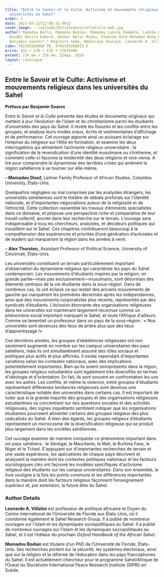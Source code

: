 ```yaml
---
title: "Entre le Savoir et le Culte: Activisme et mouvements religieux dans les
  universités du Sahel"
order: 1
date: 2021-05-22T12:08:52.961Z
cover_image: ../uploads/EntreleSavoiretleCulte-web.jpg
author: Mamadou Ballo, Mamadou Bodian, Mamadou Lamine Dembélé, Ladiba Gondeu,
  Koudbi Désiré Kaboré, Abakar Walar Modou, Elemine Ould Mohamed Baba Moustapha,
  Benjamin Soares*,* Magloire Somé, Abdoulaye Sounaye, Leonardo A. Villalón.
isbn: 782359260908 PB, 9782359260915 E
price: $35 • £30 • €35 • CFA15000
extent: 234 mm x 156 mm, 224pp, 2020
layout: catalogue
---
```

## Entre le Savoir et le Culte: Activisme et mouvements religieux dans les universités du Sahel

**Préface par Benjamin Soares**

*Entre le Savoir et le Culte* présente des études et documents originaux qui mettent à jour l’évolution de l’islam et du christianisme parmi les étudiants d’universités des pays du Sahel. Il révèle les fissures et les conflits entre les groupes, et analyse leurs modes oraux, écrits et vestimentaires d’affichage et de performance. Cet ouvrage apporte ainsi un puissant éclairage sur l’emprise du religieux sur l’élite en formation, et examine les deux interrogations qui alimentent l’activisme religieux universitaire : la signification de la revendication d’une identité musulmane ou chrétienne, et comment celle-ci façonne la modernité des deux religions et vice-versa. A lire pour comprendre le dynamisme des terribles crises qui amènent la région sahélienne à se tourner sur elle-même.

**– Mamadou Diouf,** Leitner Family Professor of African Studies, Columbia University, États-Unis.

Quelquefois négligées ou mal comprises par les analystes étrangers, les universités sahéliennes sont le théâtre de débats profonds sur l’identité nationale, et d’importantes négociations autour de la religiosité et de l’ethnicité. Cette collection rassemble les travaux d’éminents spécialistes dans ce domaine, et propose une perspective riche et comparative de leur travail collectif, ancrée dans leur recherche sur le terrain. L’ouvrage sera indispensable à tous les chercheurs, analystes, et décideurs politiques qui travaillent sur le Sahel. Ces chapitres contribueront beaucoup à la compréhension des expériences et priorités d’une génération d’activistes et de leaders qui marqueront la région dans les années à venir.

– **Alex Thurston,** Assistant Professor of Political Science, University of Cincinnati, États-Unis.

Les universités constituent un terrain particulièrement important d’observation du dynamisme religieux qui caractérise les pays du Sahel contemporain. Les mouvements d'étudiants inspirés par la religion, en grande partie—mais pas exclusivement—musulmans, sont désormais des éléments centraux de la vie étudiante dans la sous-région. Dans de nombreux cas, ils ont éclipsé ce qui restait des anciens mouvements de gauche qui marquèrent les premières décennies après les indépendances, ainsi que des mouvements corporatistes plus récents, représentés par des syndicats d’étudiants. L’éclosion étonnante des organisations religieuses dans les universités est maintenant largement reconnue comme un phénomène social important marquant le Sahel, et toute l'Afrique d'ailleurs. Comme se lamentait un professeur dans un pays de la sous-région : « Nos universités sont devenues des lieux de prière plus que des lieux d’apprentissage !»

Ces dernières années, les groupes d’obédiences religieuses ont non seulement augmenté en nombre sur les campus universitaires des pays sahéliens, mais ils ont simultanément assumé des rôles sociaux et politiques plus actifs et plus affirmés. Il existe cependant d'importantes variations selon les contextes nationaux, avec des implications potentiellement importantes. Bien qu'ils soient omniprésents dans la région, les groupes religieux estudiantins sont également très diversifiés en termes d'idéologie et d'orientation. En fait, ils sont souvent en confrontation les uns avec les autres. Les conflits, et même la violence, entre groupes d'étudiants représentant différentes tendances religieuses sont devenus une caractéristique notable des universités dans certains cas. Il est important de noter que si la grande majorité des groupes et des organisations religieuses estudiantines se concentrent sur des questions sociales et des activités religieuses, des signes inquiétants semblent indiquer que les organisations étudiantes pourraient alimenter certains des groupes religieux des plus radicalisés du Sahel. À bien des égards, les groupes religieux d’étudiants représentent un microcosme de la diversification religieuse qui se produit plus largement dans les sociétés sahéliennes.

Cet ouvrage examine de manière comparée ce phénomène important dans six pays sahéliens : le Sénégal, la Mauritanie, le Mali, le Burkina Faso, le Niger et le Tchad. S'appuyant sur d'importantes recherches de terrain et une vaste expérience, les spécialistes de chaque pays décrivent et analysent la manière dont les contextes politiques nationaux et les facteurs sociologiques clés ont façonné les modèles spécifiques d'activisme religieux des étudiants sur les campus universitaires. Dans son ensemble, le livre souligne à la fois les points communs et les différences importantes dans la manière dont les facteurs religieux façonnent l’enseignement supérieur et, par extension, la future élite du Sahel.

### Author Details

**Leonardo A. Villalón** est professeur de politique africaine et Doyen du Centre international de l’Université de Floride aux États-Unis, où il coordonne également le Sahel Research Group. Il a publié de nombreux ouvrages sur l’islam et les dynamiques sociopolitiques au Sahel. Il a publié de nombreux ouvrages sur l’islam et les dynamiques sociopolitiques au Sahel, et il est l’éditeur du prochain *Oxford Handbook of the African Sahel*.

**Mamadou Bodian** est titulaire d’un PhD de l’Université de Floride, États-Unis. Ses recherches portent sur la sécurité, les systèmes électoraux, ainsi que sur la religion et la réforme de l’éducation dans les pays francophones du Sahel. Il est actuellement chercheur pour le programme Sahel/Afrique de l’Ouest du Stockholm International Peace Research Institute (SIPRI) en Suède.